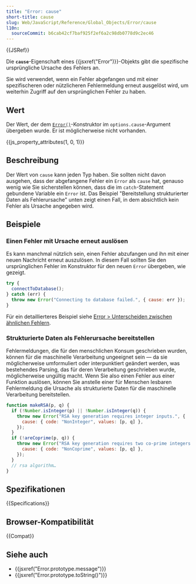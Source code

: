 ```yaml
---
title: "Error: cause"
short-title: cause
slug: Web/JavaScript/Reference/Global_Objects/Error/cause
l10n:
  sourceCommit: b6cab42cf7baf925f2ef6a2c98db0778d9c2ec46
---
```


{{JSRef}}

Die **`cause`**-Eigenschaft eines {{jsxref("Error")}}-Objekts gibt die spezifische ursprüngliche Ursache des Fehlers an.

Sie wird verwendet, wenn ein Fehler abgefangen und mit einer spezifischeren oder nützlicheren Fehlermeldung erneut ausgelöst wird, um weiterhin Zugriff auf den ursprünglichen Fehler zu haben.

## Wert

Der Wert, der dem [`Error()`](/de/docs/Web/JavaScript/Reference/Global_Objects/Error/Error)-Konstruktor im `options.cause`-Argument übergeben wurde. Er ist möglicherweise nicht vorhanden.

{{js_property_attributes(1, 0, 1)}}

## Beschreibung

Der Wert von `cause` kann jeden Typ haben. Sie sollten nicht davon ausgehen, dass der abgefangene Fehler ein `Error` als `cause` hat, genauso wenig wie Sie sicherstellen können, dass die im `catch`-Statement gebundene Variable ein `Error` ist. Das Beispiel "Bereitstellung strukturierter Daten als Fehlerursache" unten zeigt einen Fall, in dem absichtlich kein Fehler als Ursache angegeben wird.

## Beispiele

### Einen Fehler mit Ursache erneut auslösen

Es kann manchmal nützlich sein, einen Fehler abzufangen und ihn mit einer neuen Nachricht erneut auszulösen. In diesem Fall sollten Sie den ursprünglichen Fehler im Konstruktor für den neuen `Error` übergeben, wie gezeigt.

```js
try {
  connectToDatabase();
} catch (err) {
  throw new Error("Connecting to database failed.", { cause: err });
}
```

Für ein detaillierteres Beispiel siehe [Error > Unterscheiden zwischen ähnlichen Fehlern](/de/docs/Web/JavaScript/Reference/Global_Objects/Error#differentiate_between_similar_errors).

### Strukturierte Daten als Fehlerursache bereitstellen

Fehlermeldungen, die für den menschlichen Konsum geschrieben wurden, können für die maschinelle Verarbeitung ungeeignet sein — da sie möglicherweise umformuliert oder interpunktiert geändert werden, was bestehendes Parsing, das für deren Verarbeitung geschrieben wurde, möglicherweise ungültig macht. Wenn Sie also einen Fehler aus einer Funktion auslösen, können Sie anstelle einer für Menschen lesbaren Fehlermeldung die Ursache als strukturierte Daten für die maschinelle Verarbeitung bereitstellen.

```js
function makeRSA(p, q) {
  if (!Number.isInteger(p) || !Number.isInteger(q)) {
    throw new Error("RSA key generation requires integer inputs.", {
      cause: { code: "NonInteger", values: [p, q] },
    });
  }
  if (!areCoprime(p, q)) {
    throw new Error("RSA key generation requires two co-prime integers.", {
      cause: { code: "NonCoprime", values: [p, q] },
    });
  }
  // rsa algorithm…
}
```

## Spezifikationen

{{Specifications}}

## Browser-Kompatibilität

{{Compat}}

## Siehe auch

- {{jsxref("Error.prototype.message")}}
- {{jsxref("Error.prototype.toString()")}}
